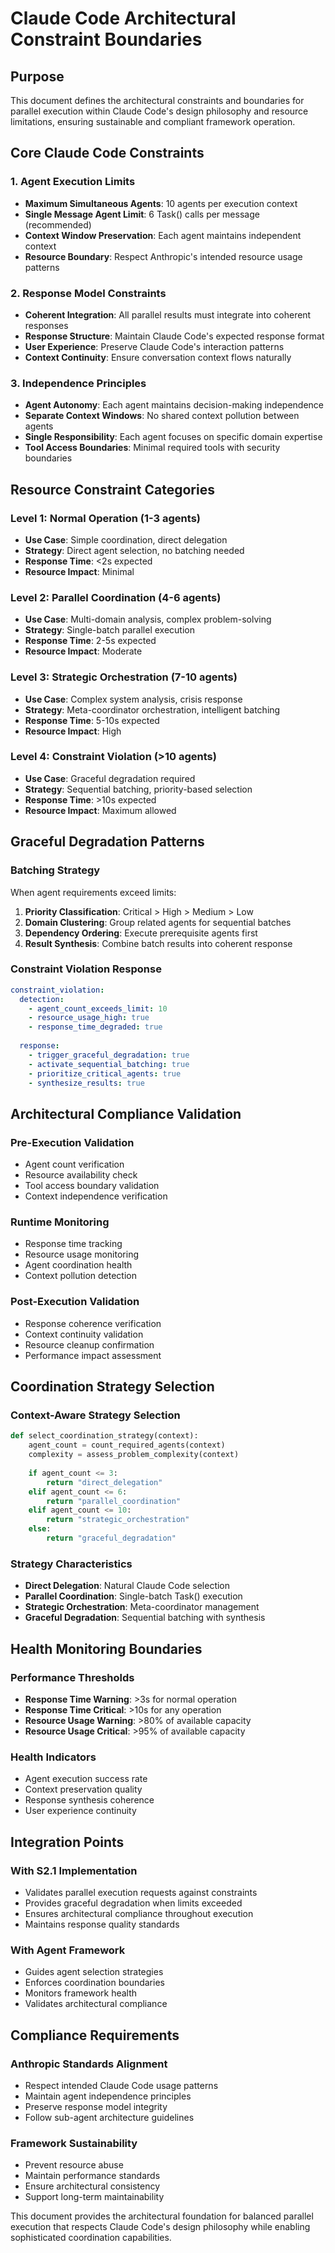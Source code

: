 # Claude Code Architectural Constraint Boundaries

## Purpose
This document defines the architectural constraints and boundaries for parallel execution within Claude Code's design philosophy and resource limitations, ensuring sustainable and compliant framework operation.

## Core Claude Code Constraints

### 1. Agent Execution Limits
- **Maximum Simultaneous Agents**: 10 agents per execution context
- **Single Message Agent Limit**: 6 Task() calls per message (recommended)
- **Context Window Preservation**: Each agent maintains independent context
- **Resource Boundary**: Respect Anthropic's intended resource usage patterns

### 2. Response Model Constraints
- **Coherent Integration**: All parallel results must integrate into coherent responses
- **Response Structure**: Maintain Claude Code's expected response format
- **User Experience**: Preserve Claude Code's interaction patterns
- **Context Continuity**: Ensure conversation context flows naturally

### 3. Independence Principles
- **Agent Autonomy**: Each agent maintains decision-making independence
- **Separate Context Windows**: No shared context pollution between agents
- **Single Responsibility**: Each agent focuses on specific domain expertise
- **Tool Access Boundaries**: Minimal required tools with security boundaries

## Resource Constraint Categories

### Level 1: Normal Operation (1-3 agents)
- **Use Case**: Simple coordination, direct delegation
- **Strategy**: Direct agent selection, no batching needed
- **Response Time**: <2s expected
- **Resource Impact**: Minimal

### Level 2: Parallel Coordination (4-6 agents)
- **Use Case**: Multi-domain analysis, complex problem-solving
- **Strategy**: Single-batch parallel execution
- **Response Time**: 2-5s expected
- **Resource Impact**: Moderate

### Level 3: Strategic Orchestration (7-10 agents)
- **Use Case**: Complex system analysis, crisis response
- **Strategy**: Meta-coordinator orchestration, intelligent batching
- **Response Time**: 5-10s expected
- **Resource Impact**: High

### Level 4: Constraint Violation (>10 agents)
- **Use Case**: Graceful degradation required
- **Strategy**: Sequential batching, priority-based selection
- **Response Time**: >10s expected
- **Resource Impact**: Maximum allowed

## Graceful Degradation Patterns

### Batching Strategy
When agent requirements exceed limits:
1. **Priority Classification**: Critical > High > Medium > Low
2. **Domain Clustering**: Group related agents for sequential batches
3. **Dependency Ordering**: Execute prerequisite agents first
4. **Result Synthesis**: Combine batch results into coherent response

### Constraint Violation Response
```yaml
constraint_violation:
  detection:
    - agent_count_exceeds_limit: 10
    - resource_usage_high: true
    - response_time_degraded: true
  
  response:
    - trigger_graceful_degradation: true
    - activate_sequential_batching: true
    - prioritize_critical_agents: true
    - synthesize_results: true
```

## Architectural Compliance Validation

### Pre-Execution Validation
- Agent count verification
- Resource availability check  
- Tool access boundary validation
- Context independence verification

### Runtime Monitoring
- Response time tracking
- Resource usage monitoring
- Agent coordination health
- Context pollution detection

### Post-Execution Validation
- Response coherence verification
- Context continuity validation
- Resource cleanup confirmation
- Performance impact assessment

## Coordination Strategy Selection

### Context-Aware Strategy Selection
```python
def select_coordination_strategy(context):
    agent_count = count_required_agents(context)
    complexity = assess_problem_complexity(context)
    
    if agent_count <= 3:
        return "direct_delegation"
    elif agent_count <= 6:
        return "parallel_coordination"
    elif agent_count <= 10:
        return "strategic_orchestration"
    else:
        return "graceful_degradation"
```

### Strategy Characteristics
- **Direct Delegation**: Natural Claude Code selection
- **Parallel Coordination**: Single-batch Task() execution
- **Strategic Orchestration**: Meta-coordinator management
- **Graceful Degradation**: Sequential batching with synthesis

## Health Monitoring Boundaries

### Performance Thresholds
- **Response Time Warning**: >3s for normal operation
- **Response Time Critical**: >10s for any operation
- **Resource Usage Warning**: >80% of available capacity
- **Resource Usage Critical**: >95% of available capacity

### Health Indicators
- Agent execution success rate
- Context preservation quality
- Response synthesis coherence
- User experience continuity

## Integration Points

### With S2.1 Implementation
- Validates parallel execution requests against constraints
- Provides graceful degradation when limits exceeded
- Ensures architectural compliance throughout execution
- Maintains response quality standards

### With Agent Framework
- Guides agent selection strategies
- Enforces coordination boundaries
- Monitors framework health
- Validates architectural compliance

## Compliance Requirements

### Anthropic Standards Alignment
- Respect intended Claude Code usage patterns
- Maintain agent independence principles
- Preserve response model integrity
- Follow sub-agent architecture guidelines

### Framework Sustainability
- Prevent resource abuse
- Maintain performance standards
- Ensure architectural consistency
- Support long-term maintainability

This document provides the architectural foundation for balanced parallel execution that respects Claude Code's design philosophy while enabling sophisticated coordination capabilities.